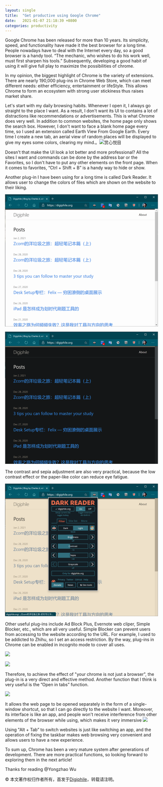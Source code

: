 ```yaml
---
layout: single
title:  "Get productive using Google Chrome"
date:   2021-01-07 21:18:39 +0800
categories: productivity
---
```


Google Chrome has been released for more than 10 years. Its simplicity, speed, and functionality have made it the best browser for a long time. People nowadays have to deal with the Internet every day, so a good browser is a handy tool. “The mechanic, who wishes to do his work well, must first sharpen his tools.” Subsequently, developing a good habit of using it will give full play to maximize the possibilities of chrome.

 

In my opinion, the biggest highlight of Chrome is the variety of extensions. There are nearly 190,000 plug-ins in Chrome Web Store, which can meet different needs: either efficiency, entertainment or lifeStyle. This allows Chrome to form an ecosystem with strong user stickiness thus raises market share.

 

Let's start with my daily browsing habits. Whenever I open it, I always go straight to the place I want. As a result, I don't want its UI to contains a lot of distractions like recommendations or advertisements. This is what Chrome does very well. In addition to common websites, the home page only shows the search box. However, I don't want to face a blank home page every time, so I used an extension called Earth View From Google Earth. Every time I create a new tab, an aerial view of random places will be displayed to give my eyes some colors, clearing my mind.。![赏心悦目][image-1]

Doesn't that make the UI look a lot better and more professional? All the sites I want and commands can be done by the address bar or the Favorites, so I don't have to put any other elements on the front page. When it comes to favorites, “Ctrl + Shift + B” is a handy way to hide or show.

 

Another plug-in I have been using for a long time is called Dark Reader. It allows user to change the colors of files which are shown on the website to their liking.

![Off][image-2]

![On][image-3]

The contrast and sepia adjustment are also very practical, because the low contrast effect or the paper-like color can reduce eye fatigue.

 ![长时间看也不累][image-4]

Other useful plug-ins include Ad Block Plus, Evernote web cliper, Simple Blocker, etc., which are all very useful. Simple Blocker can prevent users from accessing to the website according to the URL. For example, I used to be addicted to Zhihu, so I set an access restriction. By the way, plug-ins in Chrome can be enabled in incognito mode to cover all uses.

![][image-5]



![][image-6]

Therefore, to achieve the effect of "your chrome is not just a browser", the plug-in is a very direct and effective method. Another function that I think is very useful is the ”Open in tabs” function.

![][image-7]

It allows the web page to be opened separately in the form of a single-window shortcut, so that I can go directly to the website I want. Moreover, its interface is like an app, and people won't receive interference from other elements of the browser while using, which makes it very immersive
![][image-8]

Using "Alt + Tab” to switch websites is just like switching an app, and the operation of fixing the taskbar makes web browsing very convenient and allows users to have a new experience.

 

To sum up, Chrome has been a very mature system after generations of development. There are more practical functions, so looking forward to exploring them in the next article!

Thanks for reading @Yongzhao Wu

© 本文著作权归作者所有，首发于[Digiphile](https://digiphile.org)，转载请注明。

[image-1]:	/%E8%B0%B7%E6%AD%8C%E6%B5%8F%E8%A7%88%E5%99%A8/image-20210106193806087.png
[image-2]:	/%E8%B0%B7%E6%AD%8C%E6%B5%8F%E8%A7%88%E5%99%A8/image-20210107090257156.png
[image-3]:	/%E8%B0%B7%E6%AD%8C%E6%B5%8F%E8%A7%88%E5%99%A8/image-20210107090359788.png
[image-4]:	/%E8%B0%B7%E6%AD%8C%E6%B5%8F%E8%A7%88%E5%99%A8/image-20210107090613162.png
[image-5]:	/%E8%B0%B7%E6%AD%8C%E6%B5%8F%E8%A7%88%E5%99%A8/image-20210107195044484.png
[image-6]:	/%E8%B0%B7%E6%AD%8C%E6%B5%8F%E8%A7%88%E5%99%A8/image-20210107195152675.png
[image-7]:	/%E8%B0%B7%E6%AD%8C%E6%B5%8F%E8%A7%88%E5%99%A8/image-20210107201340669.png
[image-8]:	/%E8%B0%B7%E6%AD%8C%E6%B5%8F%E8%A7%88%E5%99%A8/image-20210107201828752.png
